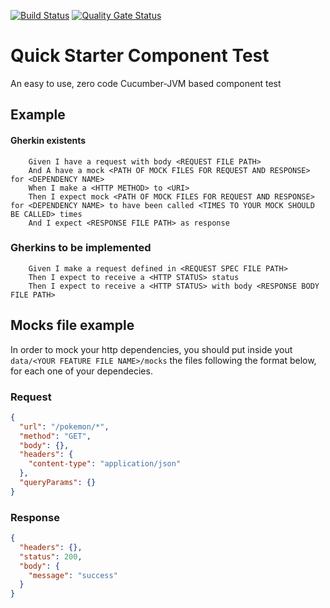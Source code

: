 [![Build Status](https://travis-ci.org/osvaldjr/quick-starter-cucumber-component-test.svg?branch=master)](https://travis-ci.org/osvaldjr/quick-starter-cucumber-component-test) [![Quality Gate Status](https://sonarcloud.io/api/project_badges/measure?project=br.community%3Acomponent-test&metric=alert_status)](https://sonarcloud.io/dashboard?id=br.community%3Acomponent-test)

# Quick Starter Component Test
An easy to use, zero code Cucumber-JVM based component test

## Example
#### Gherkin existents

```gherkin
    Given I have a request with body <REQUEST FILE PATH>
    And A have a mock <PATH OF MOCK FILES FOR REQUEST AND RESPONSE> for <DEPENDENCY NAME>
    When I make a <HTTP METHOD> to <URI>
    Then I expect mock <PATH OF MOCK FILES FOR REQUEST AND RESPONSE> for <DEPENDENCY NAME> to have been called <TIMES TO YOUR MOCK SHOULD BE CALLED> times
    And I expect <RESPONSE FILE PATH> as response
```

### Gherkins to be implemented
```gherkin
    Given I make a request defined in <REQUEST SPEC FILE PATH>
    Then I expect to receive a <HTTP STATUS> status
    Then I expect to receive a <HTTP STATUS> with body <RESPONSE BODY FILE PATH>
```

## Mocks file example
In order to mock your http dependencies, you should put inside yout `data/<YOUR FEATURE FILE NAME>/mocks` the files following the format below, for each one of your dependecies.
### Request

```json
{
  "url": "/pokemon/*",
  "method": "GET",
  "body": {},
  "headers": {
    "content-type": "application/json"
  },
  "queryParams": {}
}
```

### Response
```json
{
  "headers": {},
  "status": 200,
  "body": {
    "message": "success"
  }
}
```